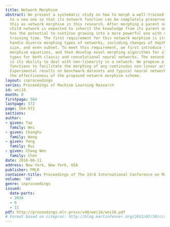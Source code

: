 ```yaml
---
title: Network Morphism
abstract: We present a systematic study on how to morph a well-trained neural network
  to a new one so that its network function can be completely preserved. We define
  this as network morphism in this research. After morphing a parent network, the
  child network is expected to inherit the knowledge from its parent network and also
  has the potential to continue growing into a more powerful one with much shortened
  training time. The first requirement for this network morphism is its ability to
  handle diverse morphing types of networks, including changes of depth, width, kernel
  size, and even subnet. To meet this requirement, we first introduce the network
  morphism equations, and then develop novel morphing algorithms for all these morphing
  types for both classic and convolutional neural networks. The second requirement
  is its ability to deal with non-linearity in a network. We propose a family of parametric-activation
  functions to facilitate the morphing of any continuous non-linear activation neurons.
  Experimental results on benchmark datasets and typical neural networks demonstrate
  the effectiveness of the proposed network morphism scheme.
layout: inproceedings
series: Proceedings of Machine Learning Research
id: wei16
month: 0
firstpage: 564
lastpage: 572
page: 564-572
sections: 
author:
- given: Tao
  family: Wei
- given: Changhu
  family: Wang
- given: Yong
  family: Rui
- given: Chang Wen
  family: Chen
date: 2016-06-11
address: New York, New York, USA
publisher: PMLR
container-title: Proceedings of The 33rd International Conference on Machine Learning
volume: '48'
genre: inproceedings
issued:
  date-parts:
  - 2016
  - 6
  - 11
pdf: http://proceedings.mlr.press/v48/wei16/wei16.pdf
# Format based on citeproc: http://blog.martinfenner.org/2013/07/30/citeproc-yaml-for-bibliographies/
---
```


